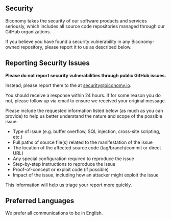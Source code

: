 ## Security

Biconomy takes the security of our software products and services seriously, which includes all source code repositories managed through our GitHub organizations.

If you believe you have found a security vulnerability in any Biconomy-owned repository, please report it to us as described below.

## Reporting Security Issues

**Please do not report security vulnerabilities through public GitHub issues.**

Instead, please report them to the at [security@biconomy.io](mailto:security@biconomy.io).

You should receive a response within 24 hours. If for some reason you do not, please follow up via email to ensure we received your original message.

Please include the requested information listed below (as much as you can provide) to help us better understand the nature and scope of the possible issue:

  * Type of issue (e.g. buffer overflow, SQL injection, cross-site scripting, etc.)
  * Full paths of source file(s) related to the manifestation of the issue
  * The location of the affected source code (tag/branch/commit or direct URL)
  * Any special configuration required to reproduce the issue
  * Step-by-step instructions to reproduce the issue
  * Proof-of-concept or exploit code (if possible)
  * Impact of the issue, including how an attacker might exploit the issue

This information will help us triage your report more quickly.

## Preferred Languages

We prefer all communications to be in English.
